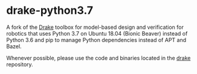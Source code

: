 drake-python3.7
===============

A fork of the [Drake](https://drake.mit.edu/) toolbox for model-based design
and verification for robotics that uses Python 3.7 on Ubuntu 18.04 (Bionic
Beaver) instead of Python 3.6 and pip to manage Python dependencies instead of
APT and Bazel.

Whenever possible, please use the code and binaries located in the
[drake](https://github.com/RobotLocomotion/drake) repository.
